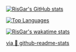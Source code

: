 [![RisGar's GitHub stats](https://github-readme-stats.vercel.app/api?username=RisGar&hide=contribs,issues,prs&count_private=true&show_icons=true&theme=dracula&include_all_commits=true&count_private=true)](https://github.com/RisGar?tab=repositories)

[![Top Languages](https://github-readme-stats.vercel.app/api/top-langs/?username=RisGar&layout=compact&theme=dracula)](https://github.com/RisGar?tab=repositories)

[![RisGar's wakatime stats](https://github-readme-stats.vercel.app/api/wakatime?username=RisGar&theme=dracula)](https://wakatime.com/@RisGar)

[via 📖 github-readme-stats](https://github.com/anuraghazra/github-readme-stats)
